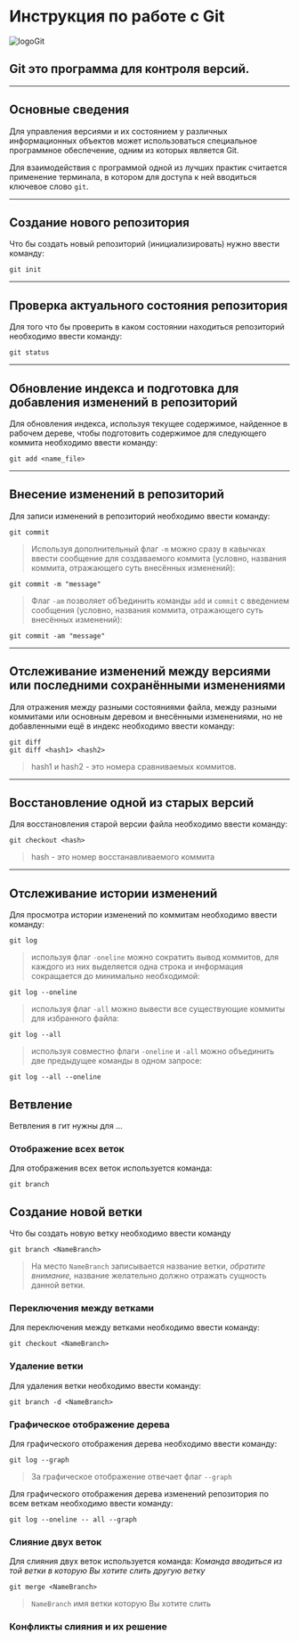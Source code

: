 # Инструкция по работе с Git

![logoGit](logo.png)

## Git это программа для контроля версий.

---

## Основные сведения

Для управления версиями и их состоянием у различных информационных объектов может использоваться специальное программное обеспечение, одним из которых является Git.

Для взаимодействия с программой одной из лучших практик считается применение терминала, в котором для доступа к ней вводиться ключевое слово `git`.

---

## Создание нового репозитория

Что бы создать новый репозиторий (инициализировать) нужно ввести команду:

    git init

---

## Проверка актуального состояния репозитория

Для того что бы проверить в каком состоянии находиться репозиторий необходимо ввести команду:

    git status

---

## Обновление индекса и подготовка для добавления изменений в репозиторий

Для обновления индекса, используя текущее содержимое, найденное в рабочем дереве, чтобы подготовить содержимое для следующего коммита необходимо ввести команду:

    git add <name_file>

---

## Внесение изменений в репозиторий

Для записи изменений в репозиторий необходимо ввести команду:

    git commit

> Используя дополнительный флаг `-m` можно сразу в кавычках ввести сообщение для создаваемого коммита (условно, названия коммита, отражающего суть внесённых изменений):

    git commit -m "message"

> Флаг `-am` позволяет обЪединить команды `add` и `commit` с введением сообщения (условно, названия коммита, отражающего суть внесённых изменений):

    git commit -am "message"

---

## Отслеживание изменений между версиями или последними сохранёнными изменениями

Для отражения между разными состояниями файла, между разными коммитами или основным деревом и внесёнными изменениями, но не добавленными ещё в индекс необходимо ввести команду:

    git diff
    git diff <hash1> <hash2>

> hash1 и hash2 -  это номера сравниваемых коммитов.

---

## Восстановление одной из старых версий

Для восстановления старой версии файла необходимо ввести команду:

    git checkout <hash>

> hash - это номер восстанавливаемого коммита

---

## Отслеживание истории изменений

Для просмотра истории изменений по коммитам необходимо ввести команду:

    git log

> используя флаг `-oneline` можно сократить вывод коммитов, для каждого из них выделяется одна строка и информация сокращается до минимально необходимой:

    git log --oneline

> используя флаг `-all` можно вывести все существующие коммиты для избранного файла:

    git log --all

> используя совместно флаги `-oneline` и `-all` можно объединить две предыдущее команды в одном запросе:

    git log --all --oneline

## Ветвление

Ветвления в гит нужны для ...

### Отображение всех веток

Для отображения всех веток используется команда:

    git branch

## Создание новой ветки

Что бы создать новую ветку необходимо ввести команду

    git branch <NameBranch>

> На место `NameBranch` записывается название ветки, *обратите внимание,* название желательно должно отражать сущность данной ветки.

### Переключения между ветками

Для переключения между ветками необходимо ввести команду:

    git checkout <NameBranch>

### Удаление ветки

Для удаления ветки необходимо ввести команду:

    git branch -d <NameBranch>

### Графическое отображение дерева

Для графического отображения дерева необходимо ввести команду:

    git log --graph

> За графическое отображение отвечает флаг `--graph`

Для графического отображения дерева изменений репозитория по всем веткам необходимо ввести команду:

    git log --oneline -- all --graph

### Слияние двух веток

Для слияния двух веток используется команда:
*Команда вводиться из той ветки в которую Вы хотите слить другую ветку*

    git merge <NameBranch>

> `NameBranch` имя ветки которую Вы хотите слить


### Конфликты слияния и их решение


